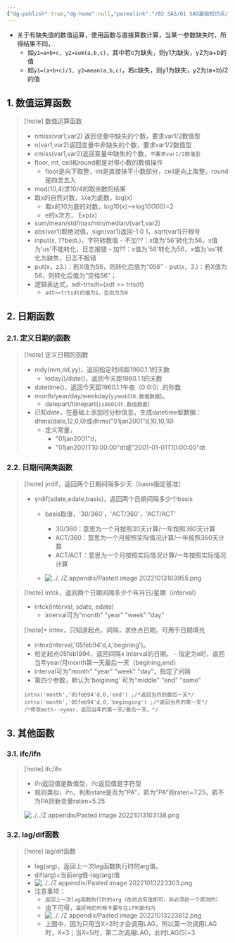 ```yaml
---
{"dg-publish":true,"dg-home":null,"permalink":"/02 SAS/01 SAS基础知识点/02 sas numeric function/","dgPassFrontmatter":true}
---
```



- 关于有缺失值的数值运算，使用函数与直接算数计算，当某一参数缺失时，所得结果不同，
	- 如`y1=a+b+c, y2=sum(a,b,c)`，其中若c为缺失，则y1为缺失，y2为a+b的值
	- 如`y1=(a+b+c)/3, y2=mean(a,b,c)`，若c缺失，则y1为缺失，y2为(a+b)/2的值

## 1. 数值运算函数

> [!note] 数值运算函数
> 
> - nmiss(var1,var2) 返回变量中缺失的个数，要求var1/2数值型
> - n(var1,var2)返回变量中非缺失的个数，要求var1/2数值型
> - cmiss(var1,var2)返回变量中缺失的个数，`不要求var1/2数值型`
> - floor, int, ceil和round都是对带小数的数值操作
> 	- floor是向下取整，int是直接抹平小数部分，ceil是向上取整，round是四舍五入
> - mod(10,4)求10/4的取余数的结果
> - 取x的自然对数，以e为底数，log(x)
> 	- 取x的10为底的对数，log10(x)-->log10(100)=2
> 	- e的x次方， Exp(x)
> - sum/mean/std/max/min/median/(var1,var2)
> - abs(var1)取绝对值，sign(var1)返回-1 0 1，sqrt(var1)开根号
> - input(x, ??best.)，字符转数值
> 		- 不加??：x值为'56'转化为56，x值为'us'不能转化，日志报错
> 		- 加??：x值为'56'转化为56，x值为'us'转化为缺失，日志不报错
> - put(x，z3.)：若X值为56，则转化后值为“056”
> 		- put(x，3.)：若X值为56，则转化后值为“空格56”；
> - 逻辑表达式，adt-trtsdt+(adt >= trtsdt)
> 	- `adt>=trtsdt的值为1，否则为为0`

## 2. 日期函数

### 2.1. 定义日期的函数
> [!note] 定义日期的函数
> - mdy(mm,dd,yy)，返回指定时间距1960.1.1的天数
> 	- today()/date()，返回今天距1960.1.1的天数
> - datetime()，返回今天距1960.1.1午夜（0:0:0）的秒数
> - month/year/day/weekday(`yymmdd10.数值数据`)。
> 	- datepart/timepart(`is8601dt.数值数据`)
> - 已知date，在基础上添加时分秒信息，生成datetime型数据：dhms(date,12,0,0)或dhms("01jan2001"d,10,10,10)
> 	- 定义常量，
> 		- "01jan2001"d，
> 		- "01jan2001T10:00:00"dt或"2001-01-01T10:00:00"dt

### 2.2. 日期间隔类函数

> [!note] yrdif，返回两个日期间隔多少天（basis指定基准）
> - yrdif(sdate,edate,basis)，返回两个日期间隔多少个basis
> 	- basis取值，'30/360'，'ACT/360'，'ACT/ACT'
> 		- 30/360：意思为一个月按照30天计算/一年按照360天计算
> 		- ACT/360：意思为一个月按照实际情况计算/一年按照360天计算
> 		- ACT/ACT：意思为一个月按照实际情况计算/一年按照实际情况计算
> 	
> 	- ![../../Z appendix/Pasted image 20221013103955.png](/img/user/Z%20appendix/Pasted%20image%2020221013103955.png)
> 

> [!note] intck，返回两个日期间隔多少个年月日/星期（interval）
> - intck(interval, sdate, edate)
> 	- interval可为"month" "year" "week" "day"

>[!note]+ intnx，只知道起点，间隔，求终点日期。可用于日期填充
>- intnx(interval,'05feb94'd,`4`,'begining')。
>- 给定起点05feb1994，返回间隔`4` Interval的日期。
>		- 指定为`0`时，返回当年year/月month第一天最后一天（begining,end）
> - interval可为"month" "year" "week" "day"，指定了间隔
> - 第四个参数，默认为'beigining' 可为"middle" "end" "same"
>	
> ```sas
> intnx('month','05feb94'd,0,'end') ;/*返回当月的最后一天*/
> intnx('month','05feb94'd,0,'beginging') ;/*返回当月的第一天*/
> /*修改moth-->year，返回当年的第一天/最后一天。*/
> ```


## 3. 其他函数

### 3.1. ifc/ifn

> [!note] ifc/ifn
>
> - ifn返回值是数值型，ifc返回值是字符型
> - 规则类似，ifn，判断state是否为"PA"，若为"PA"则raten=7.25，若不为PA则新变量raten=5.25
> 
> ![../../Z appendix/Pasted image 20221013103138.png](/img/user/Z%20appendix/Pasted%20image%2020221013103138.png)

### 3.2. lag/dif函数

> [!note] lag/dif函数
> - lag(arg)，返回上一次lag函数执行时的arg值。
> - dif(arg)=当前arg值-lag(arg)值
> - ![../../Z appendix/Pasted image 20221013223303.png](/img/user/Z%20appendix/Pasted%20image%2020221013223303.png)
> - 注意事项：
> 	- `返回上一次lag函数执行时的arg（在前边有值即可，非必须前一个观测的）`
> 	- 由下可得，`最好用的时候不要写在if判断句内`
> 	- ![../../Z appendix/Pasted image 20221013223812.png](/img/user/Z%20appendix/Pasted%20image%2020221013223812.png)
> 	- 上图中，因为只用当X>2时才会调用LAG，所以第一次调用LAG时，X=3；当X=5时，第二次调用LAG，此时LAG(5)=3


